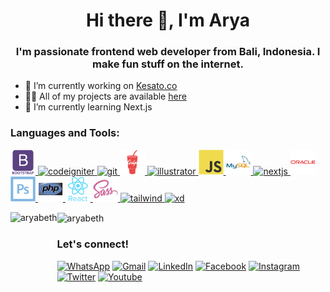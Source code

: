 <!-- ### Hi there 👋 -->
<h1 align="center">Hi there 👋, I'm Arya</h1>
<h3 align="center">I'm passionate frontend web developer from Bali, Indonesia.
I make fun stuff on the internet. </h3>

<!-- 
**aryabeth/aryabeth** is a ✨ _special_ ✨ repository because its `README.md` (this file) appears on your GitHub profile.

Here are some ideas to get you started: -->

- 🔭 I’m currently working on <a href="https://github.com/kesato" target="_blank">Kesato.co</a>
- 👨‍💻 All of my projects are available [here](https://aryabeth.github.io/#portfolio)
- 🌱 I’m currently learning Next.js


<h3 align="left">Languages and Tools:</h3>
<p align="left"> <a href="https://getbootstrap.com" target="_blank"> <img src="https://raw.githubusercontent.com/devicons/devicon/master/icons/bootstrap/bootstrap-plain-wordmark.svg" alt="bootstrap" width="40" height="40"/> </a> <a href="https://codeigniter.com" target="_blank"> <img src="https://cdn.worldvectorlogo.com/logos/codeigniter.svg" alt="codeigniter" width="40" height="40"/> </a> <a href="https://git-scm.com/" target="_blank"> <img src="https://www.vectorlogo.zone/logos/git-scm/git-scm-icon.svg" alt="git" width="40" height="40"/> </a> <a href="https://gulpjs.com" target="_blank"> <img src="https://raw.githubusercontent.com/devicons/devicon/master/icons/gulp/gulp-plain.svg" alt="gulp" width="40" height="40"/> </a> <a href="https://www.adobe.com/in/products/illustrator.html" target="_blank"> <img src="https://www.vectorlogo.zone/logos/adobe_illustrator/adobe_illustrator-icon.svg" alt="illustrator" width="40" height="40"/> </a> <a href="https://developer.mozilla.org/en-US/docs/Web/JavaScript" target="_blank"> <img src="https://raw.githubusercontent.com/devicons/devicon/master/icons/javascript/javascript-original.svg" alt="javascript" width="40" height="40"/> </a> <a href="https://www.mysql.com/" target="_blank"> <img src="https://raw.githubusercontent.com/devicons/devicon/master/icons/mysql/mysql-original-wordmark.svg" alt="mysql" width="40" height="40"/> </a> <a href="https://nextjs.org/" target="_blank"> <img src="https://cdn.worldvectorlogo.com/logos/nextjs-3.svg" alt="nextjs" width="40" height="40"/> </a> <a href="https://www.oracle.com/" target="_blank"> <img src="https://raw.githubusercontent.com/devicons/devicon/master/icons/oracle/oracle-original.svg" alt="oracle" width="40" height="40"/> </a> <a href="https://www.photoshop.com/en" target="_blank"> <img src="https://raw.githubusercontent.com/devicons/devicon/master/icons/photoshop/photoshop-line.svg" alt="photoshop" width="40" height="40"/> </a> <a href="https://www.php.net" target="_blank"> <img src="https://raw.githubusercontent.com/devicons/devicon/master/icons/php/php-original.svg" alt="php" width="40" height="40"/> </a> <a href="https://reactjs.org/" target="_blank"> <img src="https://raw.githubusercontent.com/devicons/devicon/master/icons/react/react-original-wordmark.svg" alt="react" width="40" height="40"/> </a> <a href="https://sass-lang.com" target="_blank"> <img src="https://raw.githubusercontent.com/devicons/devicon/master/icons/sass/sass-original.svg" alt="sass" width="40" height="40"/> </a> <a href="https://tailwindcss.com/" target="_blank"> <img src="https://www.vectorlogo.zone/logos/tailwindcss/tailwindcss-icon.svg" alt="tailwind" width="40" height="40"/> </a> <a href="https://www.adobe.com/products/xd.html" target="_blank"> <img src="https://cdn.worldvectorlogo.com/logos/adobe-xd.svg" alt="xd" width="40" height="40"/> </a> </p>

<p><img align="left" src="https://github-readme-stats.vercel.app/api/top-langs?username=aryabeth&show_icons=true&locale=en&layout=compact" height=178 alt="aryabeth" /></p>

<!-- <p>&nbsp;<img align="center" src="https://github-readme-stats.vercel.app/api?username=aryabeth&show_icons=true&locale=en" alt="aryabeth" height=178 /></p> -->

<p><img align="center" src="https://github-readme-streak-stats.herokuapp.com/?user=aryabeth&theme=default" alt="aryabeth" height=178 /></p>

### Let's connect!

[![WhatsApp](https://img.shields.io/badge/WhatsApp-25D366?style=for-the-badge&logo=whatsapp&logoColor=white)](https://wa.me/6283114285234)
[![Gmail](https://img.shields.io/badge/Gmail-EA4335?style=for-the-badge&logo=gmail&logoColor=white)](mailto:aryabwidyatmika@gmail.com?subject=github_message)
[![LinkedIn](https://img.shields.io/badge/LinkedIn-0A66C2?style=for-the-badge&logo=linkedin&logoColor=white)](https://www.linkedin.com/in/aryabeth/)
[![Facebook](https://img.shields.io/badge/Facebook-1877F2?style=for-the-badge&logo=facebook&logoColor=white)](https://web.facebook.com/arya.widyatmika)
[![Instagram](https://img.shields.io/badge/Instagram-D92E6C?style=for-the-badge&logo=instagram&logoColor=white)](https://instagram.com/aryabeth)
[![Twitter](https://img.shields.io/badge/Twitter-1DA1F2?style=for-the-badge&logo=twitter&logoColor=white)](https://twitter.com/aryabeth)
[![Youtube](https://img.shields.io/badge/Youtube-ff0400?style=for-the-badge&logo=youtube&logoColor=white)](https://www.youtube.com/channel/UCQZEcJVponzoAns_8aGly9w)
<!-- [![GitHub](https://img.shields.io/badge/GitHub-181717?style=for-the-badge&logo=github&logoColor=white)](https://github.com/aryabeth?tab=follow) -->
